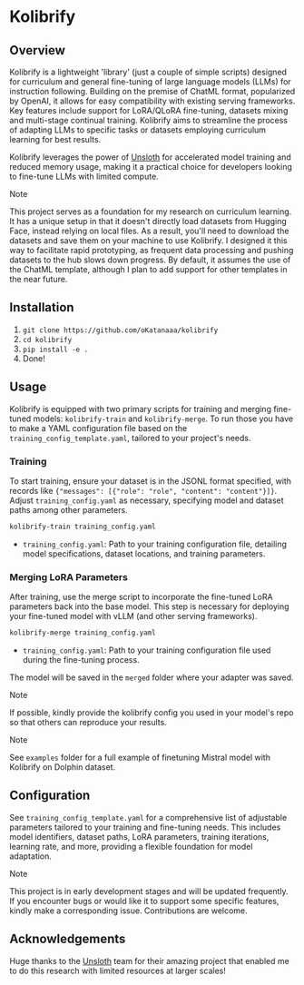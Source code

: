 # Kolibrify

## Overview

Kolibrify is a lightweight 'library' (just a couple of simple scripts) designed for curriculum and general fine-tuning of large language models (LLMs) for instruction following. Building on the premise of ChatML format, popularized by OpenAI, it allows for easy compatibility with existing serving frameworks. Key features include support for LoRA/QLoRA fine-tuning, datasets mixing and multi-stage continual training. Kolibrify aims to streamline the process of adapting LLMs to specific tasks or datasets employing curriculum learning for best results.

Kolibrify leverages the power of [Unsloth](https://github.com/unslothai/unsloth) for accelerated model training and reduced memory usage, making it a practical choice for developers looking to fine-tune LLMs with limited compute.

> [!NOTE]
> This project serves as a foundation for my research on curriculum learning. It has a unique setup in that it doesn't directly load datasets from Hugging Face, instead relying on local files. As a result, you'll need to download the datasets and save them on your machine to use Kolibrify. I designed it this way to facilitate rapid prototyping, as frequent data processing and pushing datasets to the hub slows down progress. By default, it assumes the use of the ChatML template, although I plan to add support for other templates in the near future.

## Installation

1. `git clone https://github.com/oKatanaaa/kolibrify`
2. `cd kolibrify`
3. `pip install -e .`
4. Done!

## Usage

Kolibrify is equipped with two primary scripts for training and merging fine-tuned models: `kolibrify-train` and `kolibrify-merge`. To run those you have to make a YAML configuration file based on the `training_config_template.yaml`, tailored to your project's needs.

### Training

To start training, ensure your dataset is in the JSONL format specified, with records like `{"messages": [{"role": "role", "content": "content"}]}`. Adjust `training_config.yaml` as necessary, specifying model and dataset paths among other parameters.

```bash
kolibrify-train training_config.yaml
```

- `training_config.yaml`: Path to your training configuration file, detailing model specifications, dataset locations, and training parameters.

### Merging LoRA Parameters

After training, use the merge script to incorporate the fine-tuned LoRA parameters back into the base model. This step is necessary for deploying your fine-tuned model with vLLM (and other serving frameworks).

```bash
kolibrify-merge training_config.yaml
```

- `training_config.yaml`: Path to your training configuration file used during the fine-tuning process.

The model will be saved in the `merged` folder where your adapter was saved.

> [!NOTE]
> If possible, kindly provide the kolibrify config you used in your model's repo so that others can reproduce your results.

> [!NOTE]
> See `examples` folder for a full example of finetuning Mistral model with Kolibrify on Dolphin dataset.


## Configuration

See `training_config_template.yaml` for a comprehensive list of adjustable parameters tailored to your training and fine-tuning needs. This includes model identifiers, dataset paths, LoRA parameters, training iterations, learning rate, and more, providing a flexible foundation for model adaptation.

> [!NOTE]
> This project is in early development stages and will be updated frequently. If you encounter bugs or would like it to support some specific features, kindly make a corresponding issue. Contributions are welcome.

## Acknowledgements

Huge thanks to the [Unsloth](https://github.com/unslothai/unsloth) team for their amazing project that enabled me to do this research with limited resources at larger scales!
